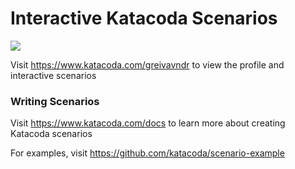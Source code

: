 # Interactive Katacoda Scenarios

[![](http://shields.katacoda.com/katacoda/greivavndr/count.svg)](https://www.katacoda.com/greivavndr "Get your profile on Katacoda.com")

Visit https://www.katacoda.com/greivavndr to view the profile and interactive scenarios

### Writing Scenarios
Visit https://www.katacoda.com/docs to learn more about creating Katacoda scenarios

For examples, visit https://github.com/katacoda/scenario-example
